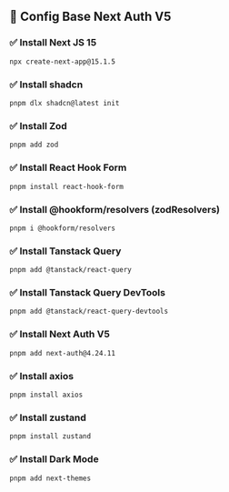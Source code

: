 ## 🎯 Config Base Next Auth V5

### ✅ Install Next JS 15

```
npx create-next-app@15.1.5
```

### ✅ Install shadcn

```
pnpm dlx shadcn@latest init
```

### ✅ Install Zod

```
pnpm add zod
```

### ✅ Install React Hook Form

```
pnpm install react-hook-form
```

### ✅ Install @hookform/resolvers (zodResolvers)

```
pnpm i @hookform/resolvers
```

### ✅ Install Tanstack Query

```
pnpm add @tanstack/react-query
```

### ✅ Install Tanstack Query DevTools

```
pnpm add @tanstack/react-query-devtools
```

### ✅ Install Next Auth V5

```
pnpm add next-auth@4.24.11
```

### ✅ Install axios
```
pnpm install axios
```

### ✅ Install zustand
```
pnpm install zustand
```

### ✅ Install Dark Mode
```
pnpm add next-themes
```